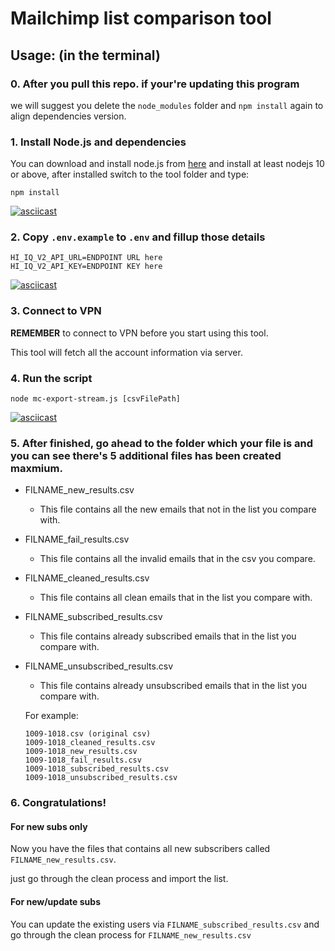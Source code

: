 # Mailchimp list comparison tool

## Usage: (in the terminal)

### 0. After you pull this repo. if your're updating this program

  we will suggest you delete the `node_modules` folder and `npm install` again to align dependencies version.

### 1. Install Node.js and dependencies
    
  You can download and install node.js from [here](https://nodejs.org/en/download/) and install at least nodejs 10 or above, after installed switch to the tool folder and type:

  ```
  npm install
  ```

  [![asciicast](https://asciinema.org/a/pTsvZsX5I47ufv0ylhzGTXK9l.svg)](https://asciinema.org/a/pTsvZsX5I47ufv0ylhzGTXK9l)

### 2. Copy `.env.example` to `.env` and fillup those details

  ```
  HI_IQ_V2_API_URL=ENDPOINT URL here
  HI_IQ_V2_API_KEY=ENDPOINT KEY here
  ```

  [![asciicast](https://asciinema.org/a/pOxxtIEHeqvNqo1I5lMK3Um8V.svg)](https://asciinema.org/a/pOxxtIEHeqvNqo1I5lMK3Um8V)

### 3. Connect to VPN

  **REMEMBER** to connect to VPN before you start using this tool.
  
  This tool will fetch all the account information via server.

### 4. Run the script

  ```
  node mc-export-stream.js [csvFilePath]
  ```

  [![asciicast](https://asciinema.org/a/zV3JiG58Mh3E1Rlvn67qqPsF6.svg)](https://asciinema.org/a/zV3JiG58Mh3E1Rlvn67qqPsF6)

### 5. After finished, go ahead to the folder which your file is and you can see there's 5 additional files has been created maxmium.

  - FILNAME_new_results.csv
    - This file contains all the new emails that not in the list you compare with.
  - FILNAME_fail_results.csv
    - This file contains all the invalid emails that in the csv you compare.
  - FILNAME_cleaned_results.csv
    - This file contains all clean emails that in the list you compare with.
  - FILNAME_subscribed_results.csv
    - This file contains already subscribed emails that in the list you compare with.
  - FILNAME_unsubscribed_results.csv
    - This file contains already unsubscribed emails that in the list you compare with.
  
    For example: 
    ```
    1009-1018.csv (original csv)
    1009-1018_cleaned_results.csv
    1009-1018_new_results.csv
    1009-1018_fail_results.csv
    1009-1018_subscribed_results.csv
    1009-1018_unsubscribed_results.csv
    ```

### 6. Congratulations!

  #### For new subs only
  Now you have the files that contains all new subscribers called `FILNAME_new_results.csv`.
  
  just go through the clean process and import the list.


  #### For new/update subs
  You can update the existing users via `FILNAME_subscribed_results.csv` and go through the clean process for `FILNAME_new_results.csv`

  